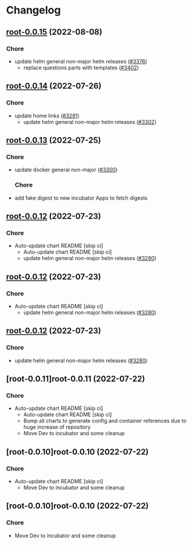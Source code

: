 # Changelog



## [root-0.0.15](https://github.com/truecharts/charts/compare/root-0.0.14...root-0.0.15) (2022-08-08)

### Chore

- update helm general non-major helm releases ([#3376](https://github.com/truecharts/charts/issues/3376))
  - replace questions parts with templates ([#3402](https://github.com/truecharts/charts/issues/3402))




## [root-0.0.14](https://github.com/truecharts/apps/compare/root-0.0.13...root-0.0.14) (2022-07-26)

### Chore

- update home links ([#3291](https://github.com/truecharts/apps/issues/3291))
  - update helm general non-major helm releases ([#3302](https://github.com/truecharts/apps/issues/3302))




## [root-0.0.13](https://github.com/truecharts/apps/compare/root-0.0.12...root-0.0.13) (2022-07-25)

### Chore

- update docker general non-major ([#3300](https://github.com/truecharts/apps/issues/3300))

  ### Chore

- add fake digest to new incubator Apps to fetch digests




## [root-0.0.12](https://github.com/truecharts/apps/compare/root-0.0.11...root-0.0.12) (2022-07-23)

### Chore

- Auto-update chart README [skip ci]
  - Auto-update chart README [skip ci]
  - update helm general non-major helm releases ([#3280](https://github.com/truecharts/apps/issues/3280))




## [root-0.0.12](https://github.com/truecharts/apps/compare/root-0.0.11...root-0.0.12) (2022-07-23)

### Chore

- Auto-update chart README [skip ci]
  - update helm general non-major helm releases ([#3280](https://github.com/truecharts/apps/issues/3280))




## [root-0.0.12](https://github.com/truecharts/apps/compare/root-0.0.11...root-0.0.12) (2022-07-23)

### Chore

- update helm general non-major helm releases ([#3280](https://github.com/truecharts/apps/issues/3280))




## [root-0.0.11]root-0.0.11 (2022-07-22)

### Chore

- Auto-update chart README [skip ci]
  - Auto-update chart README [skip ci]
  - Bump all charts to generate config and container references due to huge increase of repository
  - Move Dev to incubator and some cleanup




## [root-0.0.10]root-0.0.10 (2022-07-22)

### Chore

- Auto-update chart README [skip ci]
  - Move Dev to incubator and some cleanup




## [root-0.0.10]root-0.0.10 (2022-07-22)

### Chore

- Move Dev to incubator and some cleanup
